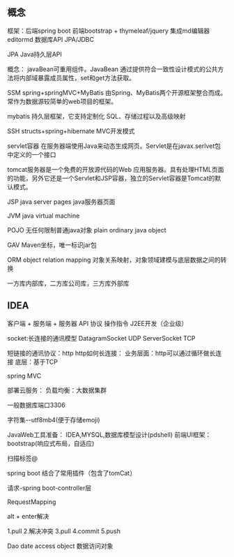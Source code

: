 ## 概念
框架：后端spring boot
前端bootstrap + thymeleaf/jquery
集成md编辑器editormd
数据库API JPA/JDBC

JPA Java持久层API

概念：
javaBean可重用组件。JavaBean 通过提供符合一致性设计模式的公共方法将内部域暴露成员属性，set和get方法获取。

SSM spring+springMVC+MyBatis 由Spring、MyBatis两个开源框架整合而成。常作为数据源较简单的web项目的框架。

mybatis 持久层框架，它支持定制化 SQL、存储过程以及高级映射

SSH structs+spring+hibernate MVC开发模式

servlet容器 在服务器端使用Java来动态生成网页。Servlet是在javax.serlvet包中定义的一个接口

tomcat服务器是一个免费的开放源代码的Web 应用服务器。具有处理HTML页面的功能，另外它还是一个Servlet和JSP容器，独立的Servlet容器是Tomcat的默认模式。

JSP java server pages java服务器页面

JVM java virtual machine

POJO 无任何限制普通java对象 plain ordinary java object

GAV Maven坐标，唯一标识jar包

ORM object relation mapping 对象关系映射，对象领域建模与底层数据之间的转换

一方库内部库，二方库公司库，三方库外部库

## IDEA
客户端 + 服务端 + 服务器
API 协议 操作指令
J2EE开发（企业级）

socket:长连接的通讯模型
DatagramSocket UDP
ServerSocket TCP

短链接的通讯协议：http
http如何长连接：
业务层面：http可以通过循环做长连接
底层：基于TCP

spring MVC

部署云服务：
负载均衡：大数据集群

一般数据库端口3306

字符集--utf8mb4(便于存储emoji)

JavaWeb工具准备：
IDEA,MYSQL,数据库模型设计(pdshell)
前端UI框架：bootstrap(响应式布局，自适应)

扫描标签@

spring boot
结合了常用插件（包含了tomCat）

请求-spring boot-controller层

RequestMapping

alt + enter解决

1.pull
2.解决冲突
3.pull
4.commit
5.push

Dao date access object 数据访问对象
